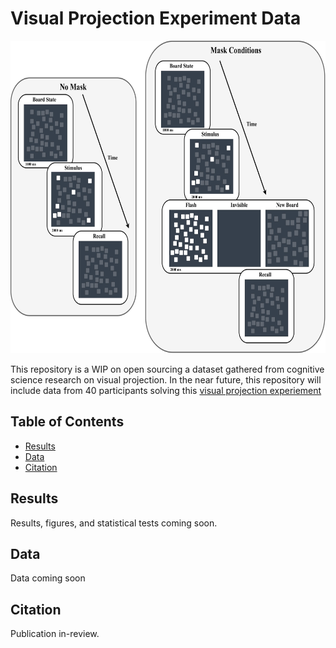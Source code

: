 # Visual Projection Experiment Data

<img src="./figs/experiment_timeline.jpg" alt="Visual projection experiment timeline" height="500">

This repository is a WIP on open sourcing a dataset gathered from cognitive science research on visual projection. In the near future, this repository will include data from 40 participants solving this [visual projection experiement](https://projection-experiment.vercel.app/)

## Table of Contents

- [Results](#results)
- [Data](#data)
- [Citation](#citation)

## Results

Results, figures, and statistical tests coming soon.

## Data

Data coming soon

## Citation

Publication in-review.

